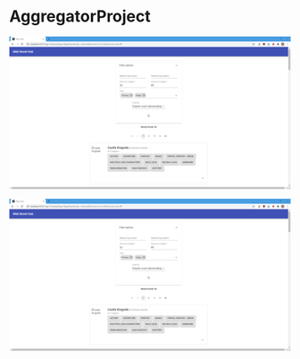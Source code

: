 # AggregatorProject
![alt text](https://github.com/Blaahborgh/AggregatorProject/blob/master/front.png?raw=true)


![alt text](https://github.com/Blaahborgh/AggregatorProject/blob/master/front.png?raw=true)
